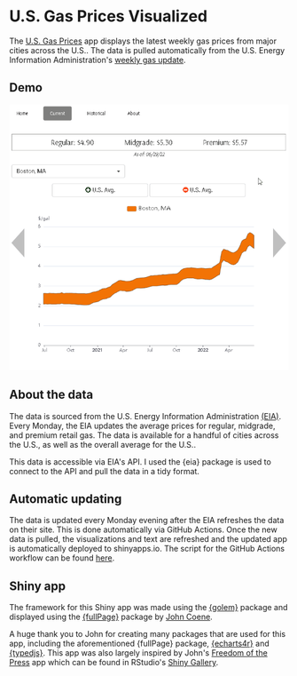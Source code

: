# U.S. Gas Prices Visualized

The [U.S. Gas Prices](https://kcuilla.shinyapps.io/usgasprices/) app displays the latest weekly gas prices from major cities across the U.S.. The data is pulled automatically from the U.S. Energy Information Administration's [weekly gas update](https://www.eia.gov/petroleum/gasdiesel/).

## Demo 

<img src="https://raw.githubusercontent.com/kcuilla/USgasprices/main/demo/gaspriceshinytour.gif" />

## About the data

The data is sourced from the U.S. Energy Information Administration [(EIA)](https://www.eia.gov/). Every Monday, the EIA updates the average prices for regular, midgrade, and premium retail gas. The data is available for a handful of cities across the U.S., as well as the overall average for the U.S..

This data is accessible via EIA's API. I used the {eia} package is used to connect to the API and pull the data in a tidy format. 

## Automatic updating

The data is updated every Monday evening after the EIA refreshes the data on their site. This is done automatically via GitHub Actions. Once the new data is pulled, the visualizations and text are refreshed and the updated app is automatically deployed to shinyapps.io. The script for the GitHub Actions workflow can be found [here](https://github.com/kcuilla/USgasprices/tree/main/.github/workflows).

## Shiny app

The framework for this Shiny app was made using the [{golem}](https://thinkr-open.github.io/golem/) package and displayed using the [{fullPage}](https://fullpage.rinterface.com/index.html) package by [John Coene](https://github.com/JohnCoene). 

A huge thank you to John for creating many packages that are used for this app, including the aforementioned {fullPage} package, [{echarts4r}](https://echarts4r.john-coene.com/index.html) and [{typedjs}](https://github.com/JohnCoene/typedjs). This app was also largely inspired by John's [Freedom of the Press](https://gallery.shinyapps.io/freedom-press-index/?_ga=2.217079061.223099009.1656718664-1490211595.1582849274) app which can be found in RStudio's [Shiny Gallery](https://shiny.rstudio.com/gallery/).
